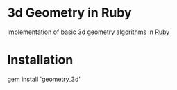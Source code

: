 # 3d Geometry in Ruby
Implementation of basic 3d geometry algorithms in Ruby

# Installation
gem install 'geometry_3d'
